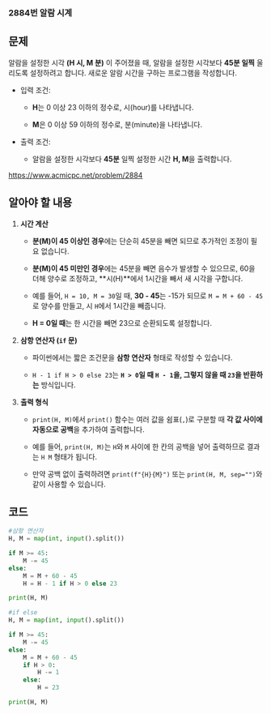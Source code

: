 ### 2884번 알람 시계
## 문제
알람을 설정한 시각 **(H 시, M 분)** 이 주어졌을 때, 알람을 설정한 시각보다 **45분 일찍** 울리도록 설정하려고 합니다. 새로운 알람 시간을 구하는 프로그램을 작성합니다.

- 입력 조건:
  - **H**는 0 이상 23 이하의 정수로, 시(hour)를 나타냅니다.
  
  - **M**은 0 이상 59 이하의 정수로, 분(minute)을 나타냅니다.

- 출력 조건:
  - 알람을 설정한 시각보다 **45분** 일찍 설정한 시간 **H, M**을 출력합니다.


https://www.acmicpc.net/problem/2884

## 알아야 할 내용
1. **시간 계산**
   - **분(M)이 45 이상인 경우**에는 단순히 45분을 빼면 되므로 추가적인 조정이 필요 없습니다.

   - **분(M)이 45 미만인 경우**에는 45분을 빼면 음수가 발생할 수 있으므로, 60을 더해 양수로 조정하고, **시(H)**에서 1시간을 빼서 새 시각을 구합니다.

   - 예를 들어, `H = 10, M = 30`일 때, **30 - 45**는 -15가 되므로 `M = M + 60 - 45`로 양수를 만들고, 시 `H`에서 1시간을 빼줍니다.

   - **H = 0일 때**는 한 시간을 빼면 23으로 순환되도록 설정합니다.

2. **삼항 연산자 (`if` 문)**
   - 파이썬에서는 짧은 조건문을 **삼항 연산자** 형태로 작성할 수 있습니다. 

   - `H - 1 if H > 0 else 23`는 **`H > 0`일 때 `H - 1`을, 그렇지 않을 때 `23`을 반환하는** 방식입니다.

   

3. **출력 형식**
   - `print(H, M)`에서 `print()` 함수는 여러 값을 쉼표(`,`)로 구분할 때 **각 값 사이에 자동으로 공백**을 추가하여 출력합니다.

   - 예를 들어, `print(H, M)`는 `H`와 `M` 사이에 한 칸의 공백을 넣어 출력하므로 결과는 `H M` 형태가 됩니다.

   - 만약 공백 없이 출력하려면 `print(f"{H}{M}")` 또는 `print(H, M, sep="")`와 같이 사용할 수 있습니다.

## 코드
```python
#삼항 연산자 
H, M = map(int, input().split())

if M >= 45:
    M -= 45
else:
    M = M + 60 - 45
    H = H - 1 if H > 0 else 23

print(H, M)

#if else
H, M = map(int, input().split())

if M >= 45:
    M -= 45
else:
    M = M + 60 - 45
    if H > 0:
        H -= 1
    else:
        H = 23

print(H, M)

```





